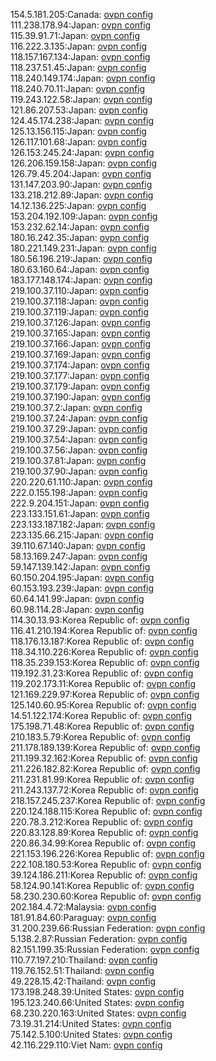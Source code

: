 154.5.181.205:Canada: [ovpn config](vpn/154_5_181_205.ovpn)  
111.238.178.94:Japan: [ovpn config](vpn/111_238_178_94.ovpn)  
115.39.91.71:Japan: [ovpn config](vpn/115_39_91_71.ovpn)  
116.222.3.135:Japan: [ovpn config](vpn/116_222_3_135.ovpn)  
118.157.167.134:Japan: [ovpn config](vpn/118_157_167_134.ovpn)  
118.237.51.45:Japan: [ovpn config](vpn/118_237_51_45.ovpn)  
118.240.149.174:Japan: [ovpn config](vpn/118_240_149_174.ovpn)  
118.240.70.11:Japan: [ovpn config](vpn/118_240_70_11.ovpn)  
119.243.122.58:Japan: [ovpn config](vpn/119_243_122_58.ovpn)  
121.86.207.53:Japan: [ovpn config](vpn/121_86_207_53.ovpn)  
124.45.174.238:Japan: [ovpn config](vpn/124_45_174_238.ovpn)  
125.13.156.115:Japan: [ovpn config](vpn/125_13_156_115.ovpn)  
126.117.101.68:Japan: [ovpn config](vpn/126_117_101_68.ovpn)  
126.153.245.24:Japan: [ovpn config](vpn/126_153_245_24.ovpn)  
126.206.159.158:Japan: [ovpn config](vpn/126_206_159_158.ovpn)  
126.79.45.204:Japan: [ovpn config](vpn/126_79_45_204.ovpn)  
131.147.203.90:Japan: [ovpn config](vpn/131_147_203_90.ovpn)  
133.218.212.89:Japan: [ovpn config](vpn/133_218_212_89.ovpn)  
14.12.136.225:Japan: [ovpn config](vpn/14_12_136_225.ovpn)  
153.204.192.109:Japan: [ovpn config](vpn/153_204_192_109.ovpn)  
153.232.62.14:Japan: [ovpn config](vpn/153_232_62_14.ovpn)  
180.16.242.35:Japan: [ovpn config](vpn/180_16_242_35.ovpn)  
180.221.149.231:Japan: [ovpn config](vpn/180_221_149_231.ovpn)  
180.56.196.219:Japan: [ovpn config](vpn/180_56_196_219.ovpn)  
180.63.160.64:Japan: [ovpn config](vpn/180_63_160_64.ovpn)  
183.177.148.174:Japan: [ovpn config](vpn/183_177_148_174.ovpn)  
219.100.37.110:Japan: [ovpn config](vpn/219_100_37_110.ovpn)  
219.100.37.118:Japan: [ovpn config](vpn/219_100_37_118.ovpn)  
219.100.37.119:Japan: [ovpn config](vpn/219_100_37_119.ovpn)  
219.100.37.126:Japan: [ovpn config](vpn/219_100_37_126.ovpn)  
219.100.37.165:Japan: [ovpn config](vpn/219_100_37_165.ovpn)  
219.100.37.166:Japan: [ovpn config](vpn/219_100_37_166.ovpn)  
219.100.37.169:Japan: [ovpn config](vpn/219_100_37_169.ovpn)  
219.100.37.174:Japan: [ovpn config](vpn/219_100_37_174.ovpn)  
219.100.37.177:Japan: [ovpn config](vpn/219_100_37_177.ovpn)  
219.100.37.179:Japan: [ovpn config](vpn/219_100_37_179.ovpn)  
219.100.37.190:Japan: [ovpn config](vpn/219_100_37_190.ovpn)  
219.100.37.2:Japan: [ovpn config](vpn/219_100_37_2.ovpn)  
219.100.37.24:Japan: [ovpn config](vpn/219_100_37_24.ovpn)  
219.100.37.29:Japan: [ovpn config](vpn/219_100_37_29.ovpn)  
219.100.37.54:Japan: [ovpn config](vpn/219_100_37_54.ovpn)  
219.100.37.56:Japan: [ovpn config](vpn/219_100_37_56.ovpn)  
219.100.37.81:Japan: [ovpn config](vpn/219_100_37_81.ovpn)  
219.100.37.90:Japan: [ovpn config](vpn/219_100_37_90.ovpn)  
220.220.61.110:Japan: [ovpn config](vpn/220_220_61_110.ovpn)  
222.0.155.198:Japan: [ovpn config](vpn/222_0_155_198.ovpn)  
222.9.204.151:Japan: [ovpn config](vpn/222_9_204_151.ovpn)  
223.133.151.61:Japan: [ovpn config](vpn/223_133_151_61.ovpn)  
223.133.187.182:Japan: [ovpn config](vpn/223_133_187_182.ovpn)  
223.135.66.215:Japan: [ovpn config](vpn/223_135_66_215.ovpn)  
39.110.67.140:Japan: [ovpn config](vpn/39_110_67_140.ovpn)  
58.13.169.247:Japan: [ovpn config](vpn/58_13_169_247.ovpn)  
59.147.139.142:Japan: [ovpn config](vpn/59_147_139_142.ovpn)  
60.150.204.195:Japan: [ovpn config](vpn/60_150_204_195.ovpn)  
60.153.193.239:Japan: [ovpn config](vpn/60_153_193_239.ovpn)  
60.64.141.99:Japan: [ovpn config](vpn/60_64_141_99.ovpn)  
60.98.114.28:Japan: [ovpn config](vpn/60_98_114_28.ovpn)  
114.30.13.93:Korea Republic of: [ovpn config](vpn/114_30_13_93.ovpn)  
116.41.210.194:Korea Republic of: [ovpn config](vpn/116_41_210_194.ovpn)  
118.176.13.187:Korea Republic of: [ovpn config](vpn/118_176_13_187.ovpn)  
118.34.110.226:Korea Republic of: [ovpn config](vpn/118_34_110_226.ovpn)  
118.35.239.153:Korea Republic of: [ovpn config](vpn/118_35_239_153.ovpn)  
119.192.31.23:Korea Republic of: [ovpn config](vpn/119_192_31_23.ovpn)  
119.202.173.11:Korea Republic of: [ovpn config](vpn/119_202_173_11.ovpn)  
121.169.229.97:Korea Republic of: [ovpn config](vpn/121_169_229_97.ovpn)  
125.140.60.95:Korea Republic of: [ovpn config](vpn/125_140_60_95.ovpn)  
14.51.122.174:Korea Republic of: [ovpn config](vpn/14_51_122_174.ovpn)  
175.198.71.48:Korea Republic of: [ovpn config](vpn/175_198_71_48.ovpn)  
210.183.5.79:Korea Republic of: [ovpn config](vpn/210_183_5_79.ovpn)  
211.178.189.139:Korea Republic of: [ovpn config](vpn/211_178_189_139.ovpn)  
211.199.32.162:Korea Republic of: [ovpn config](vpn/211_199_32_162.ovpn)  
211.226.182.82:Korea Republic of: [ovpn config](vpn/211_226_182_82.ovpn)  
211.231.81.99:Korea Republic of: [ovpn config](vpn/211_231_81_99.ovpn)  
211.243.137.72:Korea Republic of: [ovpn config](vpn/211_243_137_72.ovpn)  
218.157.245.237:Korea Republic of: [ovpn config](vpn/218_157_245_237.ovpn)  
220.124.188.115:Korea Republic of: [ovpn config](vpn/220_124_188_115.ovpn)  
220.78.3.212:Korea Republic of: [ovpn config](vpn/220_78_3_212.ovpn)  
220.83.128.89:Korea Republic of: [ovpn config](vpn/220_83_128_89.ovpn)  
220.86.34.99:Korea Republic of: [ovpn config](vpn/220_86_34_99.ovpn)  
221.153.196.226:Korea Republic of: [ovpn config](vpn/221_153_196_226.ovpn)  
222.108.180.53:Korea Republic of: [ovpn config](vpn/222_108_180_53.ovpn)  
39.124.186.211:Korea Republic of: [ovpn config](vpn/39_124_186_211.ovpn)  
58.124.90.141:Korea Republic of: [ovpn config](vpn/58_124_90_141.ovpn)  
58.230.230.60:Korea Republic of: [ovpn config](vpn/58_230_230_60.ovpn)  
202.184.4.72:Malaysia: [ovpn config](vpn/202_184_4_72.ovpn)  
181.91.84.60:Paraguay: [ovpn config](vpn/181_91_84_60.ovpn)  
31.200.239.66:Russian Federation: [ovpn config](vpn/31_200_239_66.ovpn)  
5.138.2.87:Russian Federation: [ovpn config](vpn/5_138_2_87.ovpn)  
82.151.199.35:Russian Federation: [ovpn config](vpn/82_151_199_35.ovpn)  
110.77.197.210:Thailand: [ovpn config](vpn/110_77_197_210.ovpn)  
119.76.152.51:Thailand: [ovpn config](vpn/119_76_152_51.ovpn)  
49.228.15.42:Thailand: [ovpn config](vpn/49_228_15_42.ovpn)  
173.198.248.39:United States: [ovpn config](vpn/173_198_248_39.ovpn)  
195.123.240.66:United States: [ovpn config](vpn/195_123_240_66.ovpn)  
68.230.220.163:United States: [ovpn config](vpn/68_230_220_163.ovpn)  
73.19.31.214:United States: [ovpn config](vpn/73_19_31_214.ovpn)  
75.142.5.100:United States: [ovpn config](vpn/75_142_5_100.ovpn)  
42.116.229.110:Viet Nam: [ovpn config](vpn/42_116_229_110.ovpn)  
